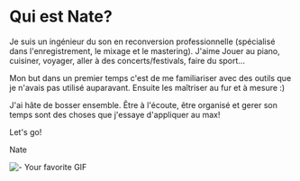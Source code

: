 # **Qui est Nate**?

Je suis un ingénieur du son en reconversion professionnelle (spécialisé dans l'enregistrement, le mixage et le mastering). J'aime Jouer au piano, cuisiner, voyager, aller à des concerts/festivals, faire du sport...

Mon but dans un premier temps c'est de me familiariser avec des outils que je n'avais pas utilisé auparavant. Ensuite les maîtriser au fur et à mesure :)

J'ai hâte de bosser ensemble. Être à l'écoute, être organisé et gerer son temps sont des choses que j'essaye d'appliquer au max!

Let's go!

Nate

![- Your favorite GIF](https://media.giphy.com/media/e8U26f38SPcJDnCCPS/giphy.gif)

